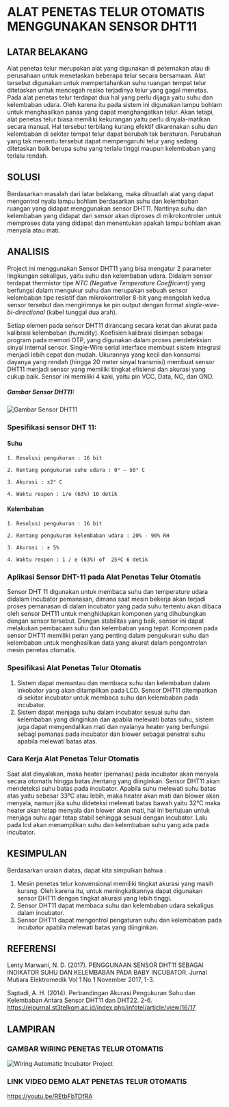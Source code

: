 # ALAT PENETAS TELUR OTOMATIS MENGGUNAKAN SENSOR DHT11

## LATAR BELAKANG
Alat penetas telur merupakan alat yang digunakan di peternakan atau di perusahaan untuk menetaskan beberapa telur secara bersamaan. Alat tersebut digunakan untuk mempertahankan suhu ruangan tempat telur ditetaskan untuk mencegah resiko terjadinya telur yang gagal menetas. Pada alat penetas telur terdapat dua hal yang perlu dijaga yaitu suhu dan kelembaban udara. Oleh karena itu pada sistem ini digunakan lampu bohlam untuk menghasilkan panas yang dapat menghangatkan telur.
Akan tetapi, alat penetas telur biasa memiliki kekurangan yaitu perlu dinyala-matikan secara manual. Hal tersebut terbilang kurang efektif dikarenakan suhu dan kelembaban di sekitar tempat telur dapat berubah tak beraturan. Perubahan yang tak menentu tersebut dapat mempengaruhi telur yang sedang ditetaskan baik berupa suhu yang terlalu tinggi maupun kelembaban yang terlalu rendah.
  
## SOLUSI
Berdasarkan masalah dari latar belakang, maka dibuatlah alat yang dapat mengontrol nyala lampu bohlam berdasarkan suhu dan kelembaban ruangan yang didapat menggunakan sensor DHT11. Nantinya suhu dan kelembaban yang didapat dari sensor akan diproses di mikrokontroler untuk memproses data yang didapat dan menentukan apakah lampu bohlam akan menyala atau mati. 

## ANALISIS 
Project ini menggunakan Sensor DHT11 yang bisa mengatur 2 parameter lingkungan sekaligus, yaitu suhu dan kelembaban udara. Didalam sensor terdapat thermistor tipe _NTC (Negative Temperature Coefficient)_ yang berfungsi dalam mengukur suhu dan merupakan sebuah sensor kelembaban tipe resistif dan mikrokontroller 8-bit yang mengolah kedua sensor tersebut dan mengirimnya ke pin output dengan format _single-wire-bi-directional_ (kabel tunggal dua arah).

Setiap elemen pada sensor DHT11 dirancang secara ketat dan akurat pada kalibrasi kelembaban (humidity). Koefisien kalibrasi disimpan sebagai program pada memori OTP, yang digunakan dalam proses pendeteksian sinyal internal sensor. Single-Wire serial interface membuat sistem integrasi menjadi lebih cepat dan mudah. Ukurannya yang kecil dan konsumsi dayanya yang rendah (hingga 20 meter sinyal transmisi) membuat sensor DHT11 menjadi sensor yang memiliki tingkat efisiensi dan akurasi yang cukup baik. Sensor ini memiliki 4 kaki, yaitu pin VCC, Data, NC, dan GND.
##### Gambar Sensor DHT11:

![Gambar Sensor DHT11](https://user-images.githubusercontent.com/92198564/172817137-b307f74d-293f-49ac-abcf-f7740653f4aa.png)


### Spesifikasi sensor DHT 11:
#### Suhu

	1. Resolusi pengukuran : 16 bit

	2. Rentang pengukuran suhu udara : 0° – 50° C 

	3. Akurasi : ±2° C 

	4. Waktu respon : 1/e (63%) 10 detik

#### Kelembaban
	
	1. Resolusi pengukuran : 16 bit
	
	2. Rentang pengukuran kelembaban udara : 20% - 90% RH
	
	3. Akurasi : ± 5% 
	
	4. Waktu respon : 1 / e (63%) of  25ºC 6 detik

### Aplikasi Sensor DHT-11 pada Alat Penetas Telur Otomatis
Sensor DHT 11 digunakan untuk membaca suhu dan temperature udara didalam incubator pemanasan, dimana saat mesin bekerja akan terjadi proses pemanasan di dalam incubator yang pada suhu tertentu akan dibaca oleh sensor DHT11 untuk menghidupkan komponen yang dihubungkan dengan sensor tersebut. Dengan stabilitas yang baik, sensor ini dapat melakukan pembacaan suhu dan kelembaban yang tepat. Komponen pada sensor DHT11 memiliki peran yang penting dalam pengukuran suhu dan kelembaban untuk menghasilkan data yang akurat dalam pengontrolan mesin penetas otomatis. 

### Spesifikasi Alat Penetas Telur Otomatis
1. Sistem dapat memantau dan membaca suhu dan kelembaban dalam inkobator yang akan ditampilkan pada LCD. Sensor DHT11 ditempatkan di sekitar incubator untuk membaca suhu dan kelembaban pada incubator.
2. Sistem dapat menjaga suhu dalam incubator sesuai suhu dan kelembaban yang diinginkan dan apabila melewati batas suhu, sistem juga dapat mengendalikan mati dan nyalanya heater yang berfungsi sebagi pemanas pada incubator dan blower sebagai penetral suhu apabila melewati batas atas.

### Cara Kerja Alat Penetas Telur Otomatis
Saat alat dinyalakan, maka heater (pemanas) pada incubator akan menyala secara otomatis hingga batas /rentang yang diinginkan. Sensor DHT11 akan mendeteksi suhu batas pada incubator. Apabila suhu melewati suhu batas atas yaitu sebesar 33°C atau lebih, maka heater akan mati dan blower akan menyala, namun jika suhu dideteksi melewati batas bawah yaitu 32°C maka heater akan tetap menyala dan blower akan mati, hal ini bertujuan untuk menjaga suhu agar tetap stabil sehingga sesuai dengan incubator. Lalu pada lcd akan menampilkan suhu dan kelembaban suhu yang ada pada incubator.

## KESIMPULAN
Berdasarkan uraian diatas, dapat kita simpulkan bahwa :
1.	Mesin penetas telur konvensional memiliki tingkat akurasi yang masih kurang. Oleh karena itu, untuk meningkatkannya dapat digunakan sensor DHT11 dengan tingkat akurasi yang lebih tinggi. 
2.	Sensor DHT11 dapat membaca suhu dan kelembaban udara sekaligus dalam incubator.
3.	Sensor DHT11 dapat mengontrol pengaturan suhu dan kelembaban pada incubator apabila melewati batas yang diinginkan. 

## REFERENSI
Lenty Marwani, N. D. (2017). PENGGUNAAN SENSOR DHT11 SEBAGAI INDIKATOR SUHU DAN KELEMBABAN PADA BABY INCUBATOR. Jurnal Mutiara Elektromedik Vol 1 No 1 November 2017, 1-3.

Saptadi, A. H. (2014). Perbandingan Akurasi Pengukuran Suhu dan Kelembaban Antara Sensor DHT11 dan DHT22. 2-6.
https://ejournal.st3telkom.ac.id/index.php/infotel/article/view/16/17

## LAMPIRAN
### GAMBAR WIRING PENETAS TELUR OTOMATIS
![Wiring Automatic Incubator Project](https://user-images.githubusercontent.com/92198564/172821988-e79e3e9d-40fb-42f5-bd8c-34dda7e20054.jpg)

### LINK VIDEO DEMO ALAT PENETAS TELUR OTOMATIS
https://youtu.be/REtbFbTDfRA
